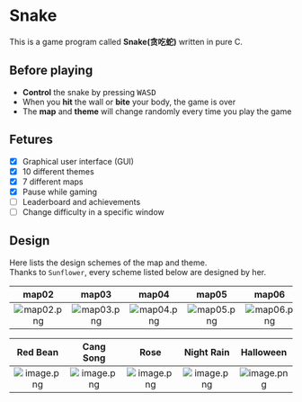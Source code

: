 # Snake 
This is a game program called **Snake(贪吃蛇)** written in pure C.  

## Before playing
- **Control** the snake by pressing <kbd>W</kbd><kbd>A</kbd><kbd>S</kbd><kbd>D</kbd>  
- When you **hit** the wall or **bite** your body, the game is over  
- The **map** and **theme** will change randomly every time you play the game  

## Fetures
- [x] Graphical user interface (GUI)
- [x] 10 different themes
- [x] 7 different maps
- [x] Pause while gaming
- [ ] Leaderboard and achievements
- [ ] Change difficulty in a specific window

## Design
Here lists the design schemes of the map and theme.  
Thanks to `Sunflower`, every scheme listed below are designed by her.  

| map02 | map03 | map04 | map05 | map06 |
| :---: | :---: | :---: | :---: | :---: |
| ![map02.png](https://i.loli.net/2020/01/23/uIUZ7RlSGPfvK6C.png) | ![map03.png](https://i.loli.net/2020/01/23/AFBEkrjguRi1PTN.png) | ![map04.png](https://i.loli.net/2020/01/23/eZUM3NWJogdGl1K.png) | ![map05.png](https://i.loli.net/2020/01/23/GIlTvLYnr8iOSaw.png) | ![map06.png](https://i.loli.net/2020/01/23/bIhgxTDKtEBG5qH.png) |
  
| Red Bean | Cang Song | Rose | Night Rain | Halloween |
| :---: | :---: | :---: | :---: | :---: |
| ![image.png](https://i.loli.net/2020/01/23/WgfkevAa2xLB64Q.png) | ![image.png](https://i.loli.net/2020/01/23/h46FWea8lVm7Hcs.png) | ![image.png](https://i.loli.net/2020/01/23/xqrWfQDL6jsPXHJ.png) | ![image.png](https://i.loli.net/2020/01/23/nU2qROb9wHECzFN.png) | ![image.png](https://i.loli.net/2020/01/23/bPGY8m6ZrKfWokO.png) |
